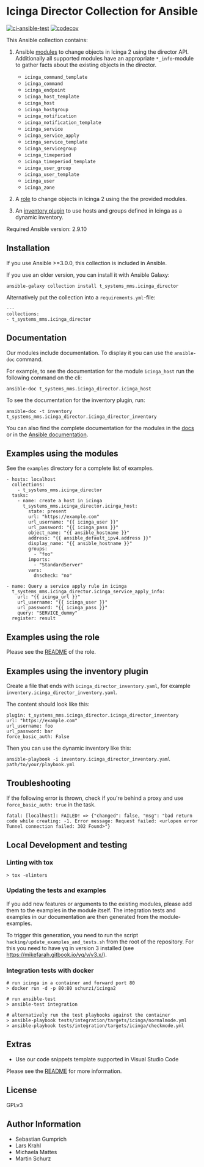 # Icinga Director Collection for Ansible

[![ci-ansible-test](https://github.com/T-Systems-MMS/ansible-collection-icinga-director/workflows/ansible-test/badge.svg)](https://github.com/T-Systems-MMS/ansible-collection-icinga-director/actions?query=workflow%3Aansible-test)
[![codecov](https://codecov.io/gh/T-Systems-MMS/ansible-collection-icinga-director/branch/master/graph/badge.svg)](https://codecov.io/gh/T-Systems-MMS/ansible-collection-icinga-director)

This Ansible collection contains:

1. Ansible [modules](plugins/modules/) to change objects in Icinga 2 using the director API. 
Additionally all supported modules have an appropriate `*_info`-module to gather facts about the existing objects in the director.

    * `icinga_command_template`
    * `icinga_command`
    * `icinga_endpoint`
    * `icinga_host_template`
    * `icinga_host`
    * `icinga_hostgroup`
    * `icinga_notification`
    * `icinga_notification_template`
    * `icinga_service`
    * `icinga_service_apply`
    * `icinga_service_template`
    * `icinga_servicegroup`
    * `icinga_timeperiod`
    * `icinga_timeperiod_template`
    * `icinga_user_group`
    * `icinga_user_template`
    * `icinga_user`
    * `icinga_zone`


2. A [role](roles/ansible_icinga/) to change objects in Icinga 2 using the the provided modules.

3. An [inventory plugin](plugins/inventory) to use hosts and groups defined in Icinga as a dynamic inventory.

Required Ansible version: 2.9.10

## Installation

If you use Ansible >=3.0.0, this collection is included in Ansible.

If you use an older version, you can install it with Ansible Galaxy:

```
ansible-galaxy collection install t_systems_mms.icinga_director
```

Alternatively put the collection into a `requirements.yml`-file:

```
---
collections:
- t_systems_mms.icinga_director
```

## Documentation

Our modules include documentation.
To display it you can use the `ansible-doc` command.

For example, to see the documentation for the module `icinga_host` run the following command on the cli:

```
ansible-doc t_systems_mms.icinga_director.icinga_host
```

To see the documentation for the inventory plugin, run:

```
ansible-doc -t inventory t_systems_mms.icinga_director.icinga_director_inventory
```

You can also find the complete documentation for the modules in the [docs](docs-folder) or in the [Ansible documentation](<https://docs.ansible.com/ansible/latest/collections/t_systems_mms/icinga_director/index.html#plugins-in-t-systems-mms-icinga-director>).


## Examples using the modules

See the `examples` directory for a complete list of examples.

```
- hosts: localhost
  collections:
    - t_systems_mms.icinga_director
  tasks:
    - name: create a host in icinga
      t_systems_mms.icinga_director.icinga_host:
        state: present
        url: "https://example.com"
        url_username: "{{ icinga_user }}"
        url_password: "{{ icinga_pass }}"
        object_name: "{{ ansible_hostname }}"
        address: "{{ ansible_default_ipv4.address }}"
        display_name: "{{ ansible_hostname }}"
        groups:
          - "foo"
        imports:
          - "StandardServer"
        vars:
          dnscheck: "no"
```

```
- name: Query a service apply rule in icinga
  t_systems_mms.icinga_director.icinga_service_apply_info:
    url: "{{ icinga_url }}"
    url_username: "{{ icinga_user }}"
    url_password: "{{ icinga_pass }}"
    query: "SERVICE_dummy"
  register: result
```

## Examples using the role

Please see the [README](roles/ansible_icinga/README.md) of the role.

## Examples using the inventory plugin

Create a file that ends with `icinga_director_inventory.yaml`, for example `inventory.icinga_director_inventory.yaml`.

The content should look like this:

```
plugin: t_systems_mms.icinga_director.icinga_director_inventory
url: "https://example.com"
url_username: foo
url_password: bar
force_basic_auth: False
```

Then you can use the dynamic inventory like this:

```
ansible-playbook -i inventory.icinga_director_inventory.yaml path/to/your/playbook.yml
```

## Troubleshooting

If the following error is thrown, check if you're behind a proxy and use `force_basic_auth: true` in the task.

```
fatal: [localhost]: FAILED! => {"changed": false, "msg": "bad return code while creating: -1. Error message: Request failed: <urlopen error Tunnel connection failed: 302 Found>"}
```

## Local Development and testing

### Linting with tox

```
> tox -elinters
```

### Updating the tests and examples

If you add new features or arguments to the existing modules, please add them to the examples in the module itself.
The integration tests and examples in our documentation are then generated from the module-examples.

To trigger this generation, you need to run the script `hacking/update_examples_and_tests.sh` from the root of the repository. For this you need to have yq in version 3 installed (see https://mikefarah.gitbook.io/yq/v/v3.x/).

### Integration tests with docker

```
# run icinga in a container and forward port 80
> docker run -d -p 80:80 schurzi/icinga2

# run ansible-test
> ansible-test integration

# alternatively run the test playbooks against the container
> ansible-playbook tests/integration/targets/icinga/normalmode.yml
> ansible-playbook tests/integration/targets/icinga/checkmode.yml
```

## Extras

* Use our code snippets template supported in Visual Studio Code

Please see the [README](vsc-snippets/README.md) for more information.

## License

GPLv3

## Author Information

* Sebastian Gumprich
* Lars Krahl
* Michaela Mattes
* Martin Schurz
